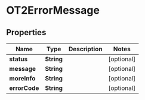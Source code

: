 

# OT2ErrorMessage


## Properties

| Name | Type | Description | Notes |
|------------ | ------------- | ------------- | -------------|
|**status** | **String** |  |  [optional] |
|**message** | **String** |  |  [optional] |
|**moreInfo** | **String** |  |  [optional] |
|**errorCode** | **String** |  |  [optional] |



